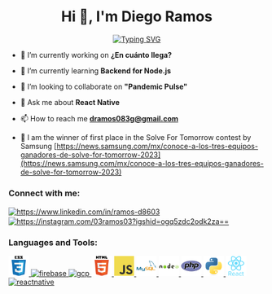 <h1 align="center">Hi 👋, I'm Diego Ramos</h1>

<p align="center"><a href="https://git.io/typing-svg"><img src="https://readme-typing-svg.demolab.com?font=Lora&weight=600&size=22&duration=3500&pause=500&color=3BA944&background=0C311500&width=435&height=100&lines=Junior+mobile+application+developer;React+Native+and+JS" alt="Typing SVG" /></a></p>

- 🔭 I’m currently working on **¿En cuánto llega?**

- 🌱 I’m currently learning **Backend for Node.js**

- 👯 I’m looking to collaborate on **"Pandemic Pulse"**

- 💬 Ask me about **React Native**

- 📫 How to reach me **dramos083g@gmail.com**

- 📄 I am the winner of first place in the Solve For Tomorrow contest by Samsung [https://news.samsung.com/mx/conoce-a-los-tres-equipos-ganadores-de-solve-for-tomorrow-2023](https://news.samsung.com/mx/conoce-a-los-tres-equipos-ganadores-de-solve-for-tomorrow-2023)

<h3 align="left">Connect with me:</h3>
<p align="left">
<a href="https://linkedin.com/in/https://www.linkedin.com/in/ramos-d8603" target="blank"><img align="center" src="https://raw.githubusercontent.com/rahuldkjain/github-profile-readme-generator/master/src/images/icons/Social/linked-in-alt.svg" alt="https://www.linkedin.com/in/ramos-d8603" height="30" width="40" /></a>
<a href="https://instagram.com/https://instagram.com/03ramos03?igshid=ogq5zdc2odk2za==" target="blank"><img align="center" src="https://raw.githubusercontent.com/rahuldkjain/github-profile-readme-generator/master/src/images/icons/Social/instagram.svg" alt="https://instagram.com/03ramos03?igshid=ogq5zdc2odk2za==" height="30" width="40" /></a>
</p>


<h3 align="left">Languages and Tools:</h3>
<p align="left"> <a href="https://www.w3schools.com/css/" target="_blank" rel="noreferrer"> <img src="https://raw.githubusercontent.com/devicons/devicon/master/icons/css3/css3-original-wordmark.svg" alt="css3" width="40" height="40"/> </a> <a href="https://firebase.google.com/" target="_blank" rel="noreferrer"> <img src="https://www.vectorlogo.zone/logos/firebase/firebase-icon.svg" alt="firebase" width="40" height="40"/> </a> <a href="https://cloud.google.com" target="_blank" rel="noreferrer"> <img src="https://www.vectorlogo.zone/logos/google_cloud/google_cloud-icon.svg" alt="gcp" width="40" height="40"/> </a> <a href="https://www.w3.org/html/" target="_blank" rel="noreferrer"> <img src="https://raw.githubusercontent.com/devicons/devicon/master/icons/html5/html5-original-wordmark.svg" alt="html5" width="40" height="40"/> </a> <a href="https://developer.mozilla.org/en-US/docs/Web/JavaScript" target="_blank" rel="noreferrer"> <img src="https://raw.githubusercontent.com/devicons/devicon/master/icons/javascript/javascript-original.svg" alt="javascript" width="40" height="40"/> </a> <a href="https://www.mysql.com/" target="_blank" rel="noreferrer"> <img src="https://raw.githubusercontent.com/devicons/devicon/master/icons/mysql/mysql-original-wordmark.svg" alt="mysql" width="40" height="40"/> </a> <a href="https://nodejs.org" target="_blank" rel="noreferrer"> <img src="https://raw.githubusercontent.com/devicons/devicon/master/icons/nodejs/nodejs-original-wordmark.svg" alt="nodejs" width="40" height="40"/> </a> <a href="https://www.php.net" target="_blank" rel="noreferrer"> <img src="https://raw.githubusercontent.com/devicons/devicon/master/icons/php/php-original.svg" alt="php" width="40" height="40"/> </a> <a href="https://www.python.org" target="_blank" rel="noreferrer"> <img src="https://raw.githubusercontent.com/devicons/devicon/master/icons/python/python-original.svg" alt="python" width="40" height="40"/> </a> <a href="https://reactjs.org/" target="_blank" rel="noreferrer"> <img src="https://raw.githubusercontent.com/devicons/devicon/master/icons/react/react-original-wordmark.svg" alt="react" width="40" height="40"/> </a> <a href="https://reactnative.dev/" target="_blank" rel="noreferrer"> <img src="https://reactnative.dev/img/header_logo.svg" alt="reactnative" width="40" height="40"/> </a> </p>


